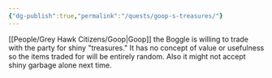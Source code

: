```yaml
---
{"dg-publish":true,"permalink":"/quests/goop-s-treasures/"}
---
```


[[People/Grey Hawk Citizens/Goop\|Goop]] the Boggle is willing to trade with the party for shiny "treasures."  It has no concept of value or usefulness so the items traded for will be entirely random.  Also it might not accept shiny garbage alone next time.  